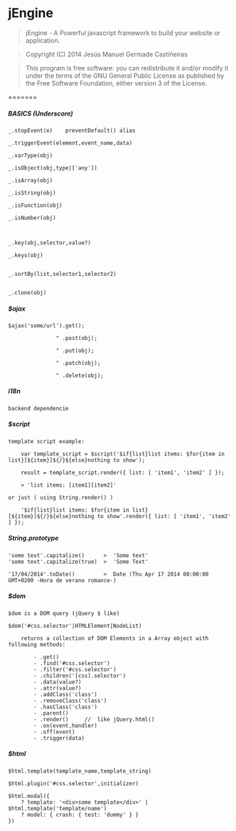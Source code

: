 jEngine
=======

>	jEngine - A Powerful javascript framework to build your website or application.

>	Copyright (C) 2014  Jesús Manuel Germade Castiñeiras

>	This program is free software: you can redistribute it and/or modify
>	it under the terms of the GNU General Public License as published by
>	the Free Software Foundation, either version 3 of the License.

=======


##### BASICS (Underscore)

    _.stopEvent(e)    preventDefault() alias
	
    _.triggerEvent(element,event_name,data)
    
    _.varType(obj)
    
    _.isObject(obj,type|['any'])
    
    _.isArray(obj)
    
    _.isString(obj)
    
    _.isFunction(obj)
    
    _.isNumber(obj)
    
    
    
    _.key(obj,selector,value?)
    
    _.keys(obj)
    
    
    _.sortBy(list,selector1,selector2)
    
    
    _.clone(obj)
    
    
    
##### $ajax

	$ajax('some/url').get();
	
	               " .post(obj);
	               
	               " .put(obj);
	               
	               " .patch(obj);
	               
	               " .delete(obj);


##### i18n

	backend dependencie
	
	
##### $script

	template script example:
	
		var template_script = $script('$if{list}list items: $for{item in list}[${item}]${/}${else}nothing to show');
		
		result = template_script.render({ list: [ 'item1', 'item2' ] });
		
		> 'list items: [item1][item2]'
	
	or just ( using String.render() )
	
		'$if{list}list items: $for{item in list}[${item}]${/}${else}nothing to show'.render({ list: [ 'item1', 'item2' ] });
		
		
##### String.prototype

	'some text'.capitalize()      >  'Some text'
	'some text'.capitalize(true)  >  'Some Text'
	
	'17/04/2014'.toDate()         >  Date (Thu Apr 17 2014 00:00:00 GMT+0200 -Hora de verano romance-)
	
	
##### $dom

	$dom is a DOM query (jQuery $ like)
	
	$dom('#css.selector'|HTMLElement|NodeList)
		
		returns a collection of DOM Elements in a Array object with following methods:
			
			- .get()
			- .find('#css.selector')
			- .filter('#css.selector')
			- .children('[css].selector')
			- .data(value?)
			- .attr(value?)
			- .addClass('class')
			- .removeClass('class')
			- .hasClass('class')
			- .parent()
			- .render()		//  like jQuery.html()
			- .on(event,handler)
			- .off(event)
			- .trigger(data)
			
##### $html
	
	$html.template(template_name,template_string)
	
	$html.plugin('#css.selector',initializer)

	$html.modal({
		? template: '<div>some template</div>' | $html.template('template/name')
		? model: { crash: { test: 'dummy' } }
	})
		
	
	
	